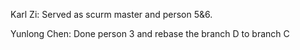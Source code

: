 Karl Zi: Served as scurm master and person 5&6.

Yunlong Chen: Done person 3 and rebase the branch D to branch C

